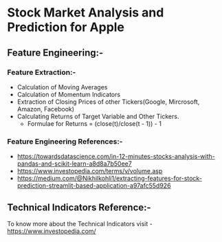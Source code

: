 # Stock Market Analysis and Prediction for Apple

## Feature Engineering:-
### Feature Extraction:- 
* Calculation of Moving Averages
* Calculation of Momentum Indicators
* Extraction of Closing Prices of other Tickers(Google, Mircrosoft, Amazon, Facebook)
* Calculating Returns of Target Variable and Other Tickers.
  - Formulae for Returns = (close(t)/close(t - 1)) - 1
### Feature Engineering References:-
- https://towardsdatascience.com/in-12-minutes-stocks-analysis-with-pandas-and-scikit-learn-a8d8a7b50ee7
- https://www.investopedia.com/terms/v/volume.asp
- https://medium.com/@Nikhilkohli1/extracting-features-for-stock-prediction-streamlit-based-application-a97afc55d926

## Technical Indicators Reference:-
To know more about the Technical Indicators visit - https://www.investopedia.com/

